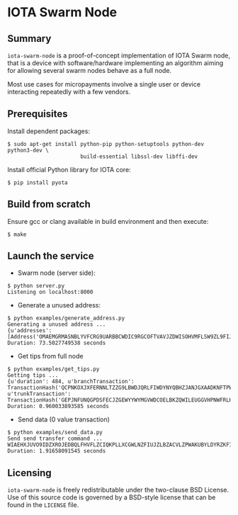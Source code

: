 # IOTA Swarm Node

## Summary

`iota-swarm-node` is a proof-of-concept implementation of IOTA Swarm node, that
is a device with software/hardware implementing an algorithm aiming for
allowing several swarm nodes behave as a full node.

Most use cases for micropayments involve a single user or device interacting
repeatedly with a few vendors.

## Prerequisites

Install dependent packages:
```shell
$ sudo apt-get install python-pip python-setuptools python-dev python3-dev \
                       build-essential libssl-dev libffi-dev
```

Install official Python library for IOTA core:
```shell
$ pip install pyota
```

## Build from scratch

Ensure gcc or clang available in build environment and then execute:
```shell
$ make
```

## Launch the service

* Swarm node (server side):

```shell
$ python server.py 
Listening on localhost:8000
```

* Generate a unused address:
```shell
$ python examples/generate_address.py
Generating a unused address ... 
{u'addresses': [Address('OMAEMGRMASNBLYVFCRG9UARBBCWDIC9RGCOFTVAVJZDWISOHVMFLSW9ZL9FIJIHVVRYQLIMYBWEYP9WSX')]}
Duration: 73.5027749538 seconds
``` 

* Get tips from full node
```shell
$ python examples/get_tips.py
Getting tips ...
{u'duration': 484, u'branchTransaction': TransactionHash('QCPNKOXJXFERNNLTZZG9LBWDJQRLFIWDYNYQBHZJANJGXAADKNFTPWBWVDGHROVVVQWBKP9ROKRMZ9999'), u'trunkTransaction': TransactionHash('GEPJNFUNQGPDSFECJZGEWYYWYMGVWDCOELBKZQWILEUGGVHPNWFRLHNQHYKHCHPQWSQAXGYG9AIBA9999')}
Duration: 0.960033893585 seconds
``` 

* Send data (0 value transaction)
```shell
$ python examples/send_data.py
Send send transfer command ... 
WIAEHXJUVO9IDZXROJEDBQLFHVFLZCIQKPLLXCGWLNZFIUJZLBZACVLZPWAKUBYLDYRZKFIDKLSAHJHEY
Duration: 1.91658091545 seconds
```

## Licensing

`iota-swarm-node` is freely redistributable under the two-clause BSD License.
Use of this source code is governed by a BSD-style license that can be found
in the `LICENSE` file.
